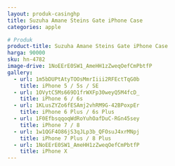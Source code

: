 ```yaml
---
layout: produk-casinghp
title: Suzuha Amane Steins Gate iPhone Case
categories: apple

# Produk
product-title: Suzuha Amane Steins Gate iPhone Case
harga: 90000
sku: hn-4782
image-drive: 1NoEErE0SW1_AmeHH1zZweqOefCmPbtfP
gallery:
  - url: 1m5bDUPtAtyTOOsMmrIiii2RFEctTqG0b
    title: iPhone 5 / 5s / SE
  - url: 1OVytC5Ms669D1frWXFp30weyQ5M4fcD_
    title: iPhone 6 / 6s
  - url: 1KLusZYZo6fESAmj2vhRM9G-42BPoxpEr
    title: iPhone 6 Plus / 6s Plus
  - url: 1F0EfbsqqoqWdRoYuhOafDuC-RGn45sey
    title: iPhone 7 / 8
  - url: 1w1QGF4O86jS3qJLp3b_QFOsuJ4xrMNpj
    title: iPhone 7 Plus / 8 Plus
  - url: 1NoEErE0SW1_AmeHH1zZweqOefCmPbtfP
    title: iPhone X
---
```

